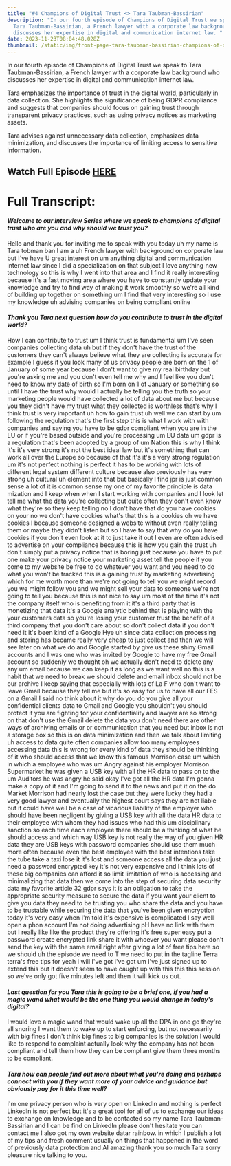 ```yaml
---
title: "#4 Champions of Digital Trust <> Tara Taubman-Bassirian"
description: "In our fourth episode of Champions of Digital Trust we speak to
  Tara Taubman-Bassirian, a French lawyer with a corporate law background who
  discusses her expertise in digital and communication internet law. "
date: 2023-11-23T08:04:48.028Z
thumbnail: /static/img/front-page-tara-taubman-bassirian-champions-of-digital-trust.png
---
```

In our fourth episode of Champions of Digital Trust we speak to Tara Taubman-Bassirian, a French lawyer with a corporate law background who discusses her expertise in digital and communication internet law. 

Tara emphasizes the importance of trust in the digital world, particularly in data collection. She highlights the significance of being GDPR compliance and suggests that companies should focus on gaining trust through transparent privacy practices, such as using privacy notices as marketing assets. 

Tara advises against unnecessary data collection, emphasizes data minimization, and discusses the importance of limiting access to sensitive information. 

## W﻿atch Full Episode [HERE](https://youtu.be/9fX3u5HlBKA)

# Full Transcript:

#### *Welcome to our interview Series where we speak to champions of digital trust who are you and why should we trust you?*

Hello and thank you for inviting me to speak with you today uh my name is Tara tobman ban I am a uh French lawyer with background on corporate law but I've have U great interest on um anything digital and communication internet law since I did a specialization on that subject I love anything new technology so this is why I went into that area and I find it really interesting because it's a fast moving area where you have to constantly update your knowledge and try to find way of making it work smoothly so we're all kind of building up together on something um I find that very interesting so I use my knowledge uh advising companies on being compliant online 

#### *Thank you Tara next question how do you contribute to trust in the digital world?*

How I can contribute to trust um I think trust is fundamental um I've seen companies collecting data uh but if they don't have the trust of the customers they can't always believe what they are collecting is accurate for example I guess if you look many of us privacy people are born on the 1 of January of some year because I don't want to give my real birthday but you're asking me and you don't even tell me why and I feel like you don't need to know my date of birth so I'm born on 1 of January or something so until I have the trust why would I actually be telling you the truth so your marketing people would have collected a lot of data about me but because you they didn't have my trust what they collected is worthless that's why I think trust is very important uh how to gain trust uh well we can start by um following the regulation that's the first step this is what I work with with companies and saying you have to be gdpr compliant when you are in the EU or if you're based outside and you're processing um EU data um gdpr is a regulation that's been adopted by a group of um Nation this is why I think it's it's very strong it's not the best ideal law but it's something that can work all over the Europe so because of that it's it's a very strong regulation um it's not perfect nothing is perfect it has to be working with lots of different legal system different culture because also previously has very strong uh cultural uh element into that but basically I find jpr is just common sense a lot of it is common sense my one of my favorite principle is data mization and I keep when when I start working with companies and I look let tell me what the data you're collecting but quite often they don't even know what they're so they keep telling no I don't have that do you have cookies on your no we don't have cookies what's that this is a cookies oh we have cookies I because someone designed a website without even really telling them or maybe they didn't listen but so I have to say that why do you have cookies if you don't even look at it to just take it out I even are often advised to advertise on your compliance because this is how you gain the trust uh don't simply put a privacy notice that is boring just because you have to put one make your privacy notice your marketing asset tell the people if you come to my website be free to do whatever you want and you need to do what you won't be tracked this is a gaining trust by marketing advertising which for me worth more than we're not going to tell you we might record you we might follow you and we might sell your data to someone we're not going to tell you because this is not nice to say um most of the time it's not the company itself who is benefiting from it it's a third party that is monetizing that data it's a Google analytic behind that is playing with the your customers data so you're losing your customer trust the benefit of a third company that you don't care about so don't collect data if you don't need it it's been kind of a Google Hye uh since data collection processing and storing has became really very cheap to just collect and then we will see later on what we do and Google started by give us these shiny Gmail accounts and I was one who was invited by Google to have my free Gmail account so suddenly we thought oh we actually don't need to delete any any um email because we can keep it as long as we want well no this is a habit that we need to break we should delete and email inbox should not be our archive I keep saying that especially with lots of La F who don't want to leave Gmail because they tell me but it's so easy for us to have all our FES on a Gmail I said no think about it why do you do you give all your confidential clients data to Gmail and Google you shouldn't you should protect it you are fighting for your confidentiality and lawyer are so strong on that don't use the Gmail delete the data you don't need there are other ways of archiving emails or or communication that you need but inbox is not a storage box so this is on data minimization and then we talk about limiting uh access to data quite often companies allow too many employees accessing data this is wrong for every kind of data they should be thinking of it who should access that we know this famous Morrison case um which in which a employee who was um Angry against his employer Morrison Supermarket he was given a USB key with all the HR data to pass on to the um Auditors he was angry he said okay I've got all the HR data I'm gonna make a copy of it and I'm going to send it to the news and put it on the do Market Morrison had nearly lost the case but they were lucky they had a very good lawyer and eventually the highest court says they are not liable but it could have well be a case of vicarious liability of the employer who should have been negligent by giving a USB key with all the data HR data to their employee with whom they had issues who had this um disciplinary sanction so each time each employee there should be a thinking of what he should access and which way USB key is not really the way of you given HR data they are USB keys with password companies should use them much more often because even the best employee with the best intentions take the tube take a taxi lose it it's lost and someone access all the data you just need a password encrypted key it's not very expensive and I think lots of these big companies can afford it so limit limitation of who is accessing and minimalizing that data then we come into the step of securing data security data my favorite article 32 gdpr says it is an obligation to take the appropriate security measure to secure the data if you want your client to give you data they need to be trusting you who share the data and you have to be trustable while securing the data that you've been given encryption today it's very easy when I'm told it's expensive is complicated I say well open a phon account I'm not doing advertising pH have no link with them but I really like like the product they're offering it's free super easy put a password create encrypted link share it with whoever you want please don't send the key with the same email right after giving a lot of free tips here so we should uh the episode we need to T we need to put in the tagline Terra terra's free tips for yeah I will I've got I've got um I've just signed up to extend this but it doesn't seem to have caught up with this this this session so we've only got five minutes left and then it will kick us out. 

#### *Last question for you Tara this is going to be a brief one, if you had a magic wand what would be the one thing you would change in today's digital?*

I would love a magic wand that would wake up all the DPA in one go they're all snoring I want them to wake up to start enforcing, but not necessarily with big fines I don't think big fines to big companies is the solution I would like to respond to complaint actually look why the company has not been compliant and tell them how they can be compliant give them three months to be compliant. 

#### *Tara how can people find out more about what you're doing and perhaps connect with you if they want more of your advice and guidance but obviously pay for it this time well?*

I'm one privacy person who is very open on LinkedIn and nothing is perfect LinkedIn is not perfect but it's a great tool for all of us to exchange our ideas to exchange on knowledge and to be contacted so my name Tara Taubman-Bassirian and I can be find on LinkedIn please don't hesitate you can contact me I also got my own website datar rainbow. in which I publish a lot of my tips and fresh comment usually on things that happened in the word of previously data protection and AI amazing thank you so much Tara sorry pleasure nice talking to you.